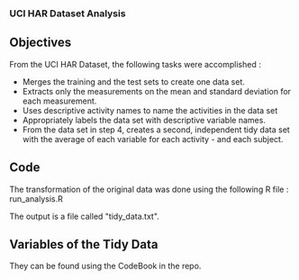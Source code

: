 ### UCI HAR Dataset Analysis

## Objectives

From the UCI HAR Dataset, the following tasks were accomplished :

- Merges the training and the test sets to create one data set.
- Extracts only the measurements on the mean and standard deviation for each measurement.
- Uses descriptive activity names to name the activities in the data set
- Appropriately labels the data set with descriptive variable names.
- From the data set in step 4, creates a second, independent tidy data set with the average of each variable for each activity -   and each subject.

## Code

The transformation of the original data was done using the following R file : run_analysis.R

The output is a file called "tidy_data.txt".

## Variables of the Tidy Data

They can be found using the CodeBook in the repo.
